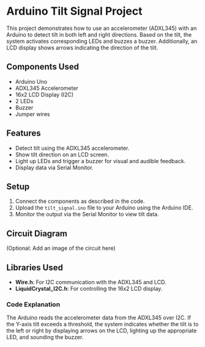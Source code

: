 # Arduino Tilt Signal Project

This project demonstrates how to use an accelerometer (ADXL345) with an Arduino to detect tilt in both left and right directions. Based on the tilt, the system activates corresponding LEDs and buzzes a buzzer. Additionally, an LCD display shows arrows indicating the direction of the tilt.

## Components Used
- Arduino Uno
- ADXL345 Accelerometer
- 16x2 LCD Display (I2C)
- 2 LEDs
- Buzzer
- Jumper wires

## Features
- Detect tilt using the ADXL345 accelerometer.
- Show tilt direction on an LCD screen.
- Light up LEDs and trigger a buzzer for visual and audible feedback.
- Display data via Serial Monitor.

## Setup
1. Connect the components as described in the code.
2. Upload the `tilt_signal.ino` file to your Arduino using the Arduino IDE.
3. Monitor the output via the Serial Monitor to view tilt data.

## Circuit Diagram
(Optional: Add an image of the circuit here)

## Libraries Used
- **Wire.h**: For I2C communication with the ADXL345 and LCD.
- **LiquidCrystal_I2C.h**: For controlling the 16x2 LCD display.

### Code Explanation
The Arduino reads the accelerometer data from the ADXL345 over I2C. If the Y-axis tilt exceeds a threshold, the system indicates whether the tilt is to the left or right by displaying arrows on the LCD, lighting up the appropriate LED, and sounding the buzzer.

